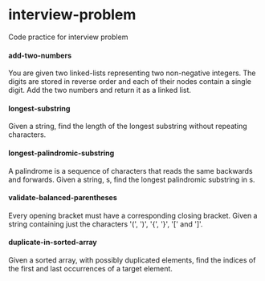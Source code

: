 # interview-problem

Code practice for interview problem

####  add-two-numbers

You are given two linked-lists representing two non-negative integers. The digits are stored in reverse order and each of their nodes contain a single digit. Add the two numbers and return it as a linked list.

####  longest-substring

Given a string, find the length of the longest substring without repeating characters.

####  longest-palindromic-substring

A palindrome is a sequence of characters that reads the same backwards and forwards. Given a string, s, find the longest palindromic substring in s.


####  validate-balanced-parentheses

Every opening bracket must have a corresponding closing bracket. Given a string containing just the characters '(', ')', '{', '}', '[' and ']'.

####  duplicate-in-sorted-array

Given a sorted array, with possibly duplicated elements, find the indices of the first and last occurrences of a target element.